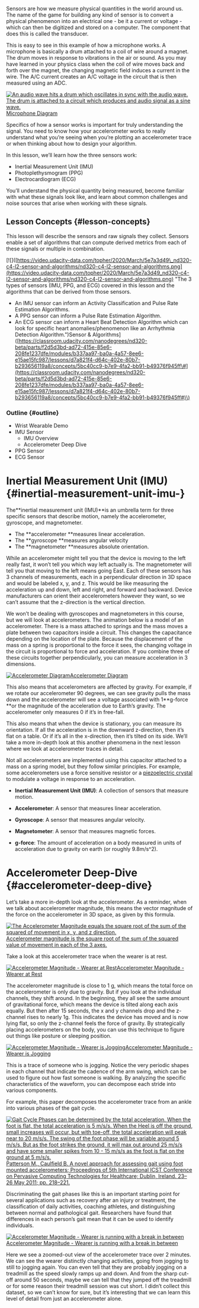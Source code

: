 Sensors are how we measure physical quantities in the world around us. The name of the game for building any kind of sensor is to convert a physical phenomenon into an electrical one - be it a current or voltage - which can then be digitized and stored on a computer. The component that does this is called the transducer.

This is easy to see in this example of how a microphone works. A microphone is basically a drum attached to a coil of wire around a magnet. The drum moves in response to vibrations in the air or sound. As you may have learned in your physics class when the coil of wire moves back and forth over the magnet, the changing magnetic field induces a current in the wire. The A/C current creates an A/C voltage in the circuit that is then measured using an ADC.

[![](https://video.udacity-data.com/topher/2020/March/5e7a3d43_nd320-c4-l2-microphone/nd320-c4-l2-microphone.gif "An audio wave hits a drum which oscillates in sync with the audio wave. The drum is attached to a circuit which produces and audio signal as a sine wave. ")Microphone Diagram](https://classroom.udacity.com/nanodegrees/nd320-beta/parts/f2d5d3bd-ad72-415e-85e6-208fe1237dfe/modules/b337aa97-ba0a-4a57-8ee6-e15ae15fc987/lessons/d7a821f4-d64c-402e-80b7-b293656119a8/concepts/5bc40cc9-b7e9-4fa2-bb91-b49376f945ff#)

Specifics of how a sensor works is important for truly understanding the signal. You need to know how your accelerometer works to really understand what you’re seeing when you’re plotting an accelerometer trace or when thinking about how to design your algorithm.

In this lesson, we’ll learn how the three sensors work:

* Inertial Measurement Unit \(IMU\)
* Photoplethysmogram \(PPG\)
* Electrocardiogram \(ECG\)

You’ll understand the physical quantity being measured, become familiar with what these signals look like, and learn about common challenges and noise sources that arise when working with these signals.

## Lesson Concepts {#lesson-concepts}

This lesson will describe the sensors and raw signals they collect. Sensors enable a set of algorithms that can compute derived metrics from each of these signals or multiple in combination.

\[!\[\]\([https://video.udacity-data.com/topher/2020/March/5e7a3d49\_nd320-c4-l2-sensor-and-algorithms/nd320-c4-l2-sensor-and-algorithms.png](https://video.udacity-data.com/topher/2020/March/5e7a3d49_nd320-c4-l2-sensor-and-algorithms/nd320-c4-l2-sensor-and-algorithms.png) "The 3 types of sensors \(IMU, PPG, and ECG\) covered in this lesson and the algorithms that can be derived from those sensors.

* An IMU sensor can inform an Activity Classification and Pulse Rate Estimation Algorithms. 
* A PPG sensor can inform a Pulse Rate Estimation Algorithm.
* An ECG sensor can inform a Heart Beat Detection Algorithm which can look for specific heart anomalies/phenomenon like an Arrhythmia Detection Algorithm."\)Sensor & Algorithms\]\([https://classroom.udacity.com/nanodegrees/nd320-beta/parts/f2d5d3bd-ad72-415e-85e6-208fe1237dfe/modules/b337aa97-ba0a-4a57-8ee6-e15ae15fc987/lessons/d7a821f4-d64c-402e-80b7-b293656119a8/concepts/5bc40cc9-b7e9-4fa2-bb91-b49376f945ff\#](https://classroom.udacity.com/nanodegrees/nd320-beta/parts/f2d5d3bd-ad72-415e-85e6-208fe1237dfe/modules/b337aa97-ba0a-4a57-8ee6-e15ae15fc987/lessons/d7a821f4-d64c-402e-80b7-b293656119a8/concepts/5bc40cc9-b7e9-4fa2-bb91-b49376f945ff#)\)

### Outline {#outline}

* Wrist Wearable Demo
* IMU Sensor
  * IMU Overview
  * Accelerometer Deep Dive
* PPG Sensor
* ECG Sensor

# Inertial Measurement Unit \(IMU\) {#inertial-measurement-unit-imu-}

The**inertial measurement unit \(IMU\)**is an umbrella term for three specific sensors that describe motion, namely the accelerometer, gyroscope, and magnetometer.

* The **accelerometer **measures linear acceleration.
* The **gyroscope **measures angular velocity
* The **magnetometer **measures absolute orientation.

While an accelerometer might tell you that the device is moving to the left really fast, it won’t tell you which way left actually is. The magnetometer will tell you that moving to the left means going East. Each of these sensors has 3 channels of measurements, each in a perpendicular direction in 3D space and would be labeled x, y, and z. This would be like measuring the acceleration up and down, left and right, and forward and backward. Device manufacturers can orient their accelerometers however they want, so we can’t assume that the z-direction is the vertical direction.

We won’t be dealing with gyroscopes and magnetometers in this course, but we will look at accelerometers. The animation below is a model of an accelerometer. There is a mass attached to springs and the mass moves a plate between two capacitors inside a circuit. This changes the capacitance depending on the location of the plate. Because the displacement of the mass on a spring is proportional to the force it sees, the changing voltage in the circuit is proportional to force and acceleration. If you combine three of these circuits together perpendicularly, you can measure acceleration in 3 dimensions.

[![](https://video.udacity-data.com/topher/2020/March/5e7a3d22_nd320-c4-l2-accelorometer/nd320-c4-l2-accelorometer.gif "Accelerometer Diagram")Accelerometer Diagram](https://classroom.udacity.com/nanodegrees/nd320-beta/parts/f2d5d3bd-ad72-415e-85e6-208fe1237dfe/modules/b337aa97-ba0a-4a57-8ee6-e15ae15fc987/lessons/d7a821f4-d64c-402e-80b7-b293656119a8/concepts/03257003-8531-4961-b6d2-6707be4d6beb#)

This also means that accelerometers are affected by gravity. For example, if we rotate our accelerometer 90 degrees, we can see gravity pulls the mass down and the accelerometer will see a voltage associated with 1**g-force **or the magnitude of the acceleration due to Earth’s gravity. The accelerometer only measures 0 if it’s in free-fall.

This also means that when the device is stationary, you can measure its orientation. If all the acceleration is in the downward z-direction, then it’s flat on a table. Or if it’s all in the x-direction, then it’s tilted on its side. We’ll take a more in-depth look at this another phenomena in the next lesson where we look at accelerometer traces in detail.

Not all accelerometers are implemented using this capacitor attached to a mass on a spring model, but they follow similar principles. For example, some accelerometers use a force sensitive resistor or a [piezoelectric crystal](https://blog.endaq.com/piezoelectric-accelerometers-how-they-work-and-where-to-buy) to modulate a voltage in response to an acceleration.

* **Inertial Measurement Unit \(IMU\)**: A collection of sensors that measure motion.

* **Accelerometer**: A sensor that measures linear acceleration.

* **Gyroscope**: A sensor that measures angular velocity.
* **Magnetometer**: A sensor that measures magnetic forces.
* **g-force**: The amount of acceleration on a body measured in units of acceleration due to gravity on earth \(or roughly 9.8m/s^2\).

# Accelerometer Deep-Dive {#accelerometer-deep-dive}

Let’s take a more in-depth look at the accelerometer. As a reminder, when we talk about accelerometer magnitude, this means the vector magnitude of the force on the accelerometer in 3D space, as given by this formula.

[![](https://video.udacity-data.com/topher/2020/March/5e7a3d1a_nd320-c4-l2-accelerometer-magnitude/nd320-c4-l2-accelerometer-magnitude.png "The Accelerometer Magnitude equals the square root of the sum of the squared of movement in x, y, and z direction. ")Accelerometer magnitude is the square root of the sum of the squared value of movement in each of the 3 axes.](https://classroom.udacity.com/nanodegrees/nd320-beta/parts/f2d5d3bd-ad72-415e-85e6-208fe1237dfe/modules/b337aa97-ba0a-4a57-8ee6-e15ae15fc987/lessons/d7a821f4-d64c-402e-80b7-b293656119a8/concepts/917364ba-762e-4f05-bb12-82e16c2092a3#)

Take a look at this accelerometer trace when the wearer is at rest.

[![](https://video.udacity-data.com/topher/2020/March/5e7a3d18_nd320-c4-l2-acc-rest/nd320-c4-l2-acc-rest.png "Accelerometer Magnitude - Wearer at Rest")Accelerometer Magnitude - Wearer at Rest](https://classroom.udacity.com/nanodegrees/nd320-beta/parts/f2d5d3bd-ad72-415e-85e6-208fe1237dfe/modules/b337aa97-ba0a-4a57-8ee6-e15ae15fc987/lessons/d7a821f4-d64c-402e-80b7-b293656119a8/concepts/917364ba-762e-4f05-bb12-82e16c2092a3#)

The accelerometer magnitude is close to 1 g, which means the total force on the accelerometer is only due to gravity. But if you look at the individual channels, they shift around. In the beginning, they all see the same amount of gravitational force, which means the device is tilted along each axis equally. But then after 15 seconds, the x and y channels drop and the z-channel rises to nearly 1g. This indicates the device has moved and is now lying flat, so only the z-channel feels the force of gravity. By strategically placing accelerometers on the body, you can use this technique to figure out things like posture or sleeping position.

[![](https://video.udacity-data.com/topher/2020/March/5e7a3d17_nd320-c4-l2-acc-jogging/nd320-c4-l2-acc-jogging.png "Accelerometer Magnitude - Wearer is Jogging")Accelerometer Magnitude - Wearer is Jogging](https://classroom.udacity.com/nanodegrees/nd320-beta/parts/f2d5d3bd-ad72-415e-85e6-208fe1237dfe/modules/b337aa97-ba0a-4a57-8ee6-e15ae15fc987/lessons/d7a821f4-d64c-402e-80b7-b293656119a8/concepts/917364ba-762e-4f05-bb12-82e16c2092a3#)

This is a trace of someone who is jogging. Notice the very periodic shapes in each channel that indicate the cadence of the arm swing, which can be used to figure out how fast someone is walking. By analyzing the specific characteristics of the waveform, you can decompose each stride into various components.

For example, this paper decomposes the accelerometer trace from an ankle into various phases of the gait cycle.

[![](https://video.udacity-data.com/topher/2020/March/5e7a3d28_nd320-c4-l2-gait-cycle-phase/nd320-c4-l2-gait-cycle-phase.png "Gait Cycle Phases can be determined by the total acceleration. When the foot is flat, the total acceleration is 5 m/s/s. When the Heel is off the ground, small increases will occur, but with toe-off, the total acceleration will peak near to 20 m/s/s. The swing of the foot phase will be variable around 5 m/s/s. But as the foot strikes the ground, it will max out around 25 m/s/s and have some smaller spikes from 10 - 15 m/s/s as the foot is flat on the ground at 5 m/s/s.")Patterson M., Caulfield B. A novel approach for assessing gait using foot mounted accelerometers; Proceedings of 5th International ICST Conference on Pervasive Computing Technologies for Healthcare; Dublin, Ireland. 23–26 May 2011; pp. 218–221.](https://classroom.udacity.com/nanodegrees/nd320-beta/parts/f2d5d3bd-ad72-415e-85e6-208fe1237dfe/modules/b337aa97-ba0a-4a57-8ee6-e15ae15fc987/lessons/d7a821f4-d64c-402e-80b7-b293656119a8/concepts/917364ba-762e-4f05-bb12-82e16c2092a3#)

Discriminating the gait phases like this is an important starting point for several applications such as recovery after an injury or treatment, the classification of daily activities, coaching athletes, and distinguishing between normal and pathological gait. Researchers have found that differences in each person’s gait mean that it can be used to identify individuals.

[![](https://video.udacity-data.com/topher/2020/March/5e7a3d1a_nd320-c4-l2-acc-run-break/nd320-c4-l2-acc-run-break.png "Accelerometer Magnitude - Wearer is running with a break in between")Accelerometer Magnitude - Wearer is running with a break in between](https://classroom.udacity.com/nanodegrees/nd320-beta/parts/f2d5d3bd-ad72-415e-85e6-208fe1237dfe/modules/b337aa97-ba0a-4a57-8ee6-e15ae15fc987/lessons/d7a821f4-d64c-402e-80b7-b293656119a8/concepts/917364ba-762e-4f05-bb12-82e16c2092a3#)

Here we see a zoomed-out view of the accelerometer trace over 2 minutes. We can see the wearer distinctly changing activities, going from jogging to still to jogging again. You can even tell that they are probably jogging on a treadmill as the speed slowly ramps up and down. And from the sharp cut-off around 50 seconds, maybe we can tell that they jumped off the treadmill or for some reason their treadmill session was cut short. I didn’t collect this dataset, so we can’t know for sure, but it’s interesting that we can learn this level of detail from just an accelerometer alone.



